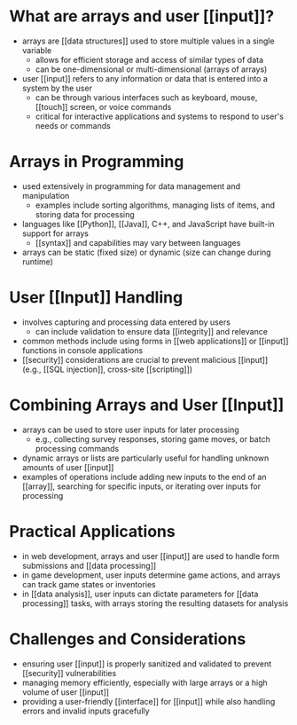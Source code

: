# What are arrays and user [[input]]?
- arrays are [[data structures]] used to store multiple values in a single variable
	- allows for efficient storage and access of similar types of data
	- can be one-dimensional or multi-dimensional (arrays of arrays)
- user [[input]] refers to any information or data that is entered into a system by the user
	- can be through various interfaces such as keyboard, mouse, [[touch]] screen, or voice commands
	- critical for interactive applications and systems to respond to user's needs or commands

# Arrays in Programming
- used extensively in programming for data management and manipulation
	- examples include sorting algorithms, managing lists of items, and storing data for processing
- languages like [[Python]], [[Java]], C++, and JavaScript have built-in support for arrays
	- [[syntax]] and capabilities may vary between languages
- arrays can be static (fixed size) or dynamic (size can change during runtime)

# User [[Input]] Handling
- involves capturing and processing data entered by users
	- can include validation to ensure data [[integrity]] and relevance
- common methods include using forms in [[web applications]] or [[input]] functions in console applications
- [[security]] considerations are crucial to prevent malicious [[input]] (e.g., [[SQL injection]], cross-site [[scripting]])

# Combining Arrays and User [[Input]]
- arrays can be used to store user inputs for later processing
	- e.g., collecting survey responses, storing game moves, or batch processing commands
- dynamic arrays or lists are particularly useful for handling unknown amounts of user [[input]]
- examples of operations include adding new inputs to the end of an [[array]], searching for specific inputs, or iterating over inputs for processing

# Practical Applications
- in web development, arrays and user [[input]] are used to handle form submissions and [[data processing]]
- in game development, user inputs determine game actions, and arrays can track game states or inventories
- in [[data analysis]], user inputs can dictate parameters for [[data processing]] tasks, with arrays storing the resulting datasets for analysis

# Challenges and Considerations
- ensuring user [[input]] is properly sanitized and validated to prevent [[security]] vulnerabilities
- managing memory efficiently, especially with large arrays or a high volume of user [[input]]
- providing a user-friendly [[interface]] for [[input]] while also handling errors and invalid inputs gracefully